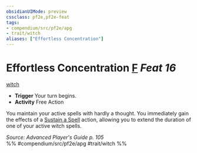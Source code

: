 ```yaml
---
obsidianUIMode: preview
cssclass: pf2e,pf2e-feat
tags:
- compendium/src/pf2e/apg
- trait/witch
aliases: ["Effortless Concentration"]
---
```

# Effortless Concentration  [F](/rules/core-rulebook/chapter-9-playing-the-game.md#Actions "Free Action") *Feat 16*  
[witch](/rules/traits/witch-apg.md)  

- **Trigger** Your turn begins.
- **Activity** Free Action

You maintain your active spells with hardly a thought. You immediately gain the effects of a [Sustain a Spell](/rules/actions/sustain-a-spell.md) action, allowing you to extend the duration of one of your active witch spells.

*Source: Advanced Player's Guide p. 105*  
%% #compendium/src/pf2e/apg #trait/witch %%